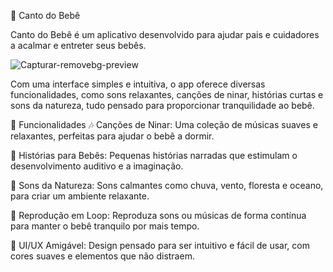 🍼 Canto do Bebê

Canto do Bebê é um aplicativo desenvolvido para ajudar pais e cuidadores a acalmar e entreter seus bebês.

![Capturar-removebg-preview](https://github.com/user-attachments/assets/76d631db-f27d-4ffd-aa06-56d22cc18e18)

Com uma interface simples e intuitiva, o app oferece diversas funcionalidades, como sons relaxantes, canções de ninar, histórias curtas e sons da natureza, tudo pensado para proporcionar tranquilidade ao bebê.

🎯 Funcionalidades
🎶 Canções de Ninar: Uma coleção de músicas suaves e relaxantes, perfeitas para ajudar o bebê a dormir.

📖 Histórias para Bebês: Pequenas histórias narradas que estimulam o desenvolvimento auditivo e a imaginação.

🌿 Sons da Natureza: Sons calmantes como chuva, vento, floresta e oceano, para criar um ambiente relaxante.

🔄 Reprodução em Loop: Reproduza sons ou músicas de forma contínua para manter o bebê tranquilo por mais tempo.

🎨 UI/UX Amigável: Design pensado para ser intuitivo e fácil de usar, com cores suaves e elementos que não distraem.
